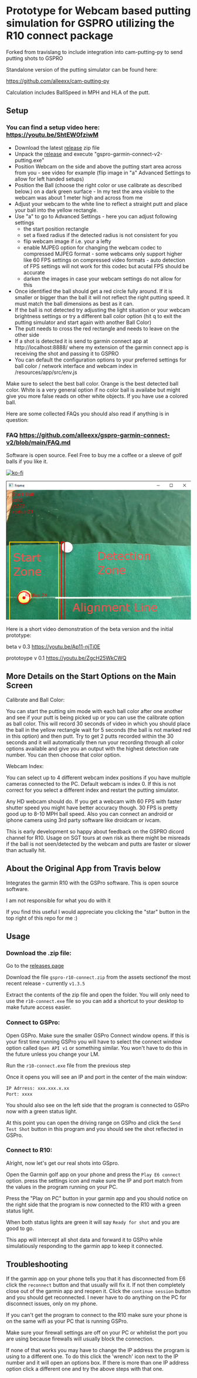 # Prototype for Webcam based putting simulation for GSPRO utilizing the R10 connect package
Forked from travislang to include integration into cam-putting-py to send putting shots to GSPRO

Standalone version of the putting simulator can be found here:

https://github.com/alleexx/cam-putting-py

Calculation includes BallSpeed in MPH and HLA of the putt. 

## Setup

### You can find a setup video here: https://youtu.be/ShtEW0fziwM

- Download the latest [release](https://github.com/alleexx/gspro-garmin-connect-v2/releases) zip file
- Unpack the [release](https://github.com/alleexx/gspro-garmin-connect-v2/releases) and execute "gspro-garmin-connect-v2-putting.exe"
- Position Webcam on the side and above the putting start area across from you - see video for example (flip image in "a" Advanced Settings to allow for left handed setups)
- Position the Ball (choose the right color or use calibrate as described below.) on a dark green surface - In my test the area visible to the webcam was about 1 meter high and across from me
- Adjust your webcam to the white line to reflect a straight putt and place your ball into the yellow rectangle.
- Use "a" to go to Advanced Settings - here you can adjust following settings
  - the start position rectangle
  - set a fixed radius if the detected radius is not consistent for you
  - flip webcam image if i.e. your a lefty
  - enable MJPEG option for changing the webcam codec to compressed MJPEG format - some webcams only support higher like 60 FPS settings on compressed video formats - auto detection of FPS settings will not work for this codec but acutal FPS should be accurate
  - darken the images in case your webcam settings do not allow for this
- Once identified the ball should get a red circle fully around. If it is smaller or bigger than the ball it will not reflect the right putting speed. It must match the ball dimensions as best as it can.
- If the ball is not detected try adjusting the light situation or your webcam brightness settings or try a different ball color option (hit q to exit the putting simulator and start again with another Ball Color)
- The putt needs to cross the red rectangle and needs to leave on the other side
- If a shot is detected it is send to garmin connect app at http://localhost:8888/ where my extension of the garmin connect app is receiving the shot and passing it to GSPRO
- You can default the configuration options to your preferred settings for ball color / network interface and webcam index in /resources/app/src/env.js

Make sure to select the best ball color. Orange is the best detected ball color. White is a very general option if no color ball is availabe but might give you more false reads on other white objects. If you have use a colored ball.

Here are some collected FAQs you should also read if anything is in question: 

### FAQ https://github.com/alleexx/gspro-garmin-connect-v2/blob/main/FAQ.md

Software is open source. Feel Free to buy me a coffee or a sleeve of golf balls if you like it.

[![ko-fi](https://ko-fi.com/img/githubbutton_sm.svg)](https://ko-fi.com/U6U2I70HX)

<img src="Camera-Putting-Alignment.png">

Here is a short video demonstration of the beta version and the initial prototype:

beta v 0.3
https://youtu.be/Ap11-njTi0E

prototoype v 0.1
https://youtu.be/ZgcH25WkCWQ

## More Details on the Start Options on the Main Screen

Calibrate and Ball Color:

You can start the putting sim mode with each ball color after one another and see if your putt is being picked up or you can use the calibrate option as ball color. This will record 30 seconds of video in which you should place the ball in the yellow rectangle wait for 5 seconds (the ball is not marked red in this option) and then putt. Try to get 2 putts recorded within the 30 seconds and it will automatically then run your recording through all color options available and give you an output with the highest detection rate number. You can then choose that color option.

Webcam Index:

You can select up to 4 different webcam index positions if you have multiple cameras connected to the PC. Default webcam is index 0. If this is not correct for you select a different index and restart the putting simulator.

Any HD webcam should do. If you get a webcam with 60 FPS with faster shutter speed you might have better accuracy though. 30 FPS is pretty good up to 8-10 MPH ball speed. Also you can connect an android or iphone camera using 3rd party software like droidcam or ivcam.

This is early development so happy about feedback on the GSPRO dicord channel for R10. Usage on SGT tours at own risk as there might be misreads if the ball is not seen/detected by the webcam and putts are faster or slower than actually hit.

## About the Original App from Travis below

Integrates the garmin R10 with the GSPro software.
This is open source software.

I am not responsible for what you do with it

If you find this useful I would appreciate you clicking the "star" button in the top right of this repo for me :)

## Usage

### Download the .zip file:

Go to the [releases page](https://github.com/travislang/gspro-garmin-connect-v2/releases)

Download the file `gspro-r10-connect.zip` from the assets sectionof the most recent release - currently `v1.3.5`

Extract the contents of the zip file and open the folder.  You will only need to use the `r10-connect.exe` file so you can add a shortcut to your desktop to make future access easier.

### Connect to GSPro:

Open GSPro.  Make sure the smaller GSPro Connect window opens.  If this is your first time running GSPro you will have to select the connect window option called `Open API v1` or something similar.  You won't have to do this in the future unless you change your LM.

Run the `r10-connect.exe` file from the previous step

Once it opens you will see an IP and port in the center of the main window:

```
IP Adrress: xxx.xxx.x.xx
Port: xxxx
```

You should also see on the left side that the program is connected to GSPro now with a green status light.

At this point you can open the driving range on GSPro and click the `Send Test Shot` button in this program and you should see the shot reflected in GSPro.


### Connect to R10:

Alright, now let's get our real shots into GSpro.

Open the Garmin golf app on your phone and press the `Play E6 connect` option. press the settings icon and make sure the IP and port match from the values in the program running on your PC.

Press the "Play on PC" button in your garmin app and you should notice on the right side that the program is now connected to the R10 with a green status light.

When both status lights are green it will say `Ready for shot` and you are good to go.

This app will intercept all shot data and forward it to GSPro while simulatiously responding to the garmin app to keep it connected.

## Troubleshooting

If the garmin app on your phone tells you that it has disconnected from E6 click the `reconnect` button and that usually will fix it.  If not then completely close out of the garmin app and reopen it.  Click the `continue session` button and you should get reconnected.  I never have to do anything on the PC for disconnect issues, only on my phone.

If you can't get the program to connect to the R10 make sure your phone is on the same wifi as your PC that is running GSPro.

Make sure your firewall settings are off on your PC or whitelist the port you are using because firewalls will usually block the connection.

If none of that works you may have to change the IP address the program is using to a different one.  To do this click the 'wrench' icon next to the IP number and it will open an options box.  If there is more than one IP address option click a different one and try the above steps with that one.
